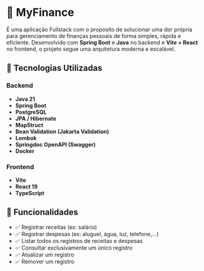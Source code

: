 # 💸 MyFinance

É uma aplicação Fullstack com o propósito de solucionar uma dor própria para gerenciamento de finanças pessoais de forma simples, rápida e eficiente. Desenvolvido com **Spring Boot** e **Java** no backend e **Vite + React** no frontend, o projeto segue uma arquitetura moderna e escalável.

## 🚀 Tecnologias Utilizadas

### Backend
- **Java 21**
- **Spring Boot** 
- **PostgreSQL**
- **JPA / Hibernate**
- **MapStruct**
- **Bean Validation (Jakarta Validation)**
- **Lombok**
- **Springdoc OpenAPI (Swagger)**
- **Docker**

### Frontend
- **Vite**
- **React 19**
- **TypeScript**

## 🎯 Funcionalidades
- ✅ Registrar receitas (ex: salário)
- ✅ Registrar despesas (ex: aluguel, água, luz, telefone,...)
- ✅ Listar todos os registros de receitas e despesas
- ✅ Consultar exclusivamente um único registro
- ✅ Atualizar um registro
- ✅ Remover um registro